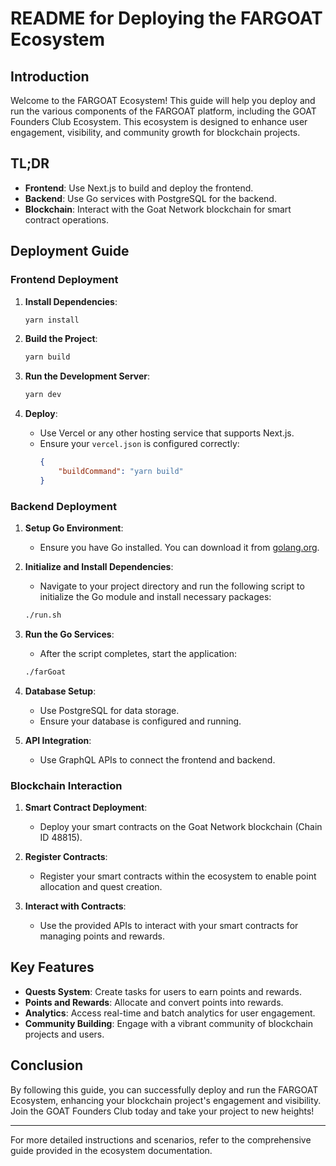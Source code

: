# README for Deploying the FARGOAT Ecosystem

## Introduction

Welcome to the FARGOAT Ecosystem! This guide will help you deploy and run the various components of the FARGOAT platform, including the GOAT Founders Club Ecosystem. This ecosystem is designed to enhance user engagement, visibility, and community growth for blockchain projects.

## TL;DR

- **Frontend**: Use Next.js to build and deploy the frontend.
- **Backend**: Use Go services with PostgreSQL for the backend.
- **Blockchain**: Interact with the Goat Network blockchain for smart contract operations.

## Deployment Guide

### Frontend Deployment

1. **Install Dependencies**:
   ```bash
   yarn install
   ```

2. **Build the Project**:
   ```bash
   yarn build
   ```

3. **Run the Development Server**:
   ```bash
   yarn dev
   ```

4. **Deploy**:
   - Use Vercel or any other hosting service that supports Next.js.
   - Ensure your `vercel.json` is configured correctly:
     ```json
     {
         "buildCommand": "yarn build"
     }
     ```

### Backend Deployment

1. **Setup Go Environment**:
   - Ensure you have Go installed. You can download it from [golang.org](https://golang.org/dl/).

2. **Initialize and Install Dependencies**:
   - Navigate to your project directory and run the following script to initialize the Go module and install necessary packages:
   ```bash
   ./run.sh
   ```

3. **Run the Go Services**:
   - After the script completes, start the application:
   ```bash
   ./farGoat
   ```

4. **Database Setup**:
   - Use PostgreSQL for data storage.
   - Ensure your database is configured and running.

5. **API Integration**:
   - Use GraphQL APIs to connect the frontend and backend.

### Blockchain Interaction

1. **Smart Contract Deployment**:
   - Deploy your smart contracts on the Goat Network blockchain (Chain ID 48815).

2. **Register Contracts**:
   - Register your smart contracts within the ecosystem to enable point allocation and quest creation.

3. **Interact with Contracts**:
   - Use the provided APIs to interact with your smart contracts for managing points and rewards.

## Key Features

- **Quests System**: Create tasks for users to earn points and rewards.
- **Points and Rewards**: Allocate and convert points into rewards.
- **Analytics**: Access real-time and batch analytics for user engagement.
- **Community Building**: Engage with a vibrant community of blockchain projects and users.

## Conclusion

By following this guide, you can successfully deploy and run the FARGOAT Ecosystem, enhancing your blockchain project's engagement and visibility. Join the GOAT Founders Club today and take your project to new heights!

---

For more detailed instructions and scenarios, refer to the comprehensive guide provided in the ecosystem documentation.